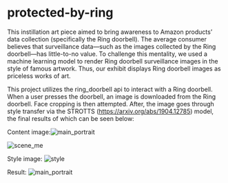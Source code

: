 # protected-by-ring

This instillation art piece aimed to bring awareness to Amazon products’ data collection (specifically the Ring doorbell). The average consumer believes that surveillance data—such as the images collected by the Ring doorbell—has little-to-no value. To challenge this mentality, we used a machine learning model to render Ring doorbell surveillance images in the style of famous artwork. Thus, our exhibit displays Ring doorbell images as priceless works of art.

This project utilizes the ring_doorbell api to interact with a Ring doorbell. When a user presses the doorbell, an image is downloaded from the Ring doorbell. Face cropping is then attempted. After, the image goes through style transfer via the STROTTS (https://arxiv.org/abs/1904.12785) model, the final results of which can be seen below:

Content image:![main_portrait](https://user-images.githubusercontent.com/43860983/148039935-42858077-1625-4172-ad19-3f4392cd6a34.png)

![scene_me](https://user-images.githubusercontent.com/43860983/148039535-ebbacb22-787c-4f9b-ba17-db194bc51a01.jpg)

Style image:
![style](https://user-images.githubusercontent.com/43860983/148039661-c1b628c6-e537-4324-8160-716d5ecc7301.jpg)

Result:
![main_portrait](https://user-images.githubusercontent.com/43860983/148039959-87f5a744-5c81-4a67-89b0-649b01eb9565.png)

